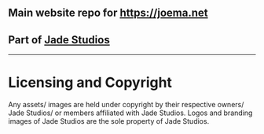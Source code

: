 ## Main website repo for https://joema.net
## Part of [Jade Studios](https://jadestudios.uk)

---
# Licensing and Copyright
Any assets/ images are held under copyright by their respective owners/ Jade Studios/ or members affiliated with Jade Studios.
Logos and branding images of Jade Studios are the sole property of Jade Studios. 

